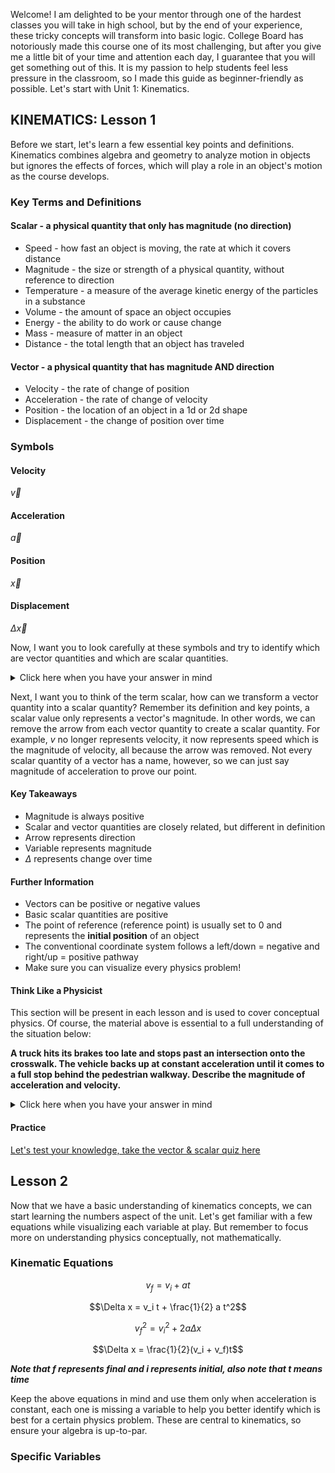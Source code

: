 

Welcome! I am delighted to be your mentor through one of the hardest classes you will take in high school, but by the end of your experience, these tricky concepts will transform into basic logic. College Board has notoriously made this course one of its most challenging, but after you give me a little bit of your time and attention each day, I guarantee that you will get something out of this. It is my passion to help students feel less pressure in the classroom, so I made this guide as beginner-friendly as possible. Let's start with Unit 1: Kinematics.

## KINEMATICS: Lesson 1

Before we start, let's learn a few essential key points and definitions. Kinematics combines algebra and geometry to analyze motion in objects but ignores the effects of forces, which will play a role in an object's motion as the course develops.

### Key Terms and Definitions

#### Scalar - a physical quantity that only has magnitude (no direction)

* Speed - how fast an object is moving, the rate at which it covers distance
* Magnitude - the size or strength of a physical quantity, without reference to direction
* Temperature - a measure of the average kinetic energy of the particles in a substance
* Volume - the amount of space an object occupies
* Energy - the ability to do work or cause change
* Mass - measure of matter in an object
* Distance - the total length that an object has traveled

#### Vector - a physical quantity that has magnitude AND direction

* Velocity - the rate of change of position
* Acceleration - the rate of change of velocity
* Position - the location of an object in a 1d or 2d shape
* Displacement - the change of position over time

### Symbols

#### Velocity
$\vec{v}$

#### Acceleration
$\vec{a}$

#### Position
$\vec{x}$

#### Displacement
$\Delta\vec{x}$


Now, I want you to look carefully at these symbols and try to identify which are vector quantities and which are scalar quantities.

<details>
    <summary>Click here when you have your answer in mind</summary>

Actually, they are all vector quantities! If we scroll above, we will see that scalar quantities do not have direction, while vector quantities do. The arrow above each variable represents direction in physics. The variable itself represents magnitude, which is the only factor that makes up a scalar quantity.

</details>

Next, I want you to think of the term scalar, how can we transform a vector quantity into a scalar quantity? Remember its definition and key points, a scalar value only represents a vector's magnitude. In other words, we can remove the arrow from each vector quantity to create a scalar quantity. For example, $v$ no longer represents velocity, it now represents speed which is the magnitude of velocity, all because the arrow was removed. Not every scalar quantity of a vector has a name, however, so we can just say magnitude of acceleration to prove our point.

#### Key Takeaways

* Magnitude is always positive
* Scalar and vector quantities are closely related, but different in definition
* Arrow represents direction
* Variable represents magnitude
* $\Delta$ represents change over time

#### Further Information

* Vectors can be positive or negative values
* Basic scalar quantities are positive
* The point of reference (reference point) is usually set to 0 and represents the **initial position** of an object
* The conventional coordinate system follows a left/down = negative and right/up = positive pathway
* Make sure you can visualize every physics problem!

#### Think Like a Physicist

This section will be present in each lesson and is used to cover conceptual physics. Of course, the material above is essential to a full understanding of the situation below:

**A truck hits its brakes too late and stops past an intersection onto the crosswalk. The vehicle backs up at constant acceleration until it comes to a full stop behind the pedestrian walkway. Describe the magnitude of acceleration and velocity.**

<details>
    <summary>Click here when you have your answer in mind</summary>

The magnitude of acceleration is not changing since it is constant in this scenario, but the magnitude of velocity is increasing steadily due to constant acceleration and a gradual gain of speed. Even though the direction of velocity and acceleration is negative, the magnitude must stay positive and reflect only the quantity of a vector without reference to direction, which can be referred to as the scalar portion. An easy way to find the magnitude of any vector value is to take its absolute value.

</details>

#### Practice

[Let's test your knowledge, take the vector & scalar quiz here](Quiz.html)


## Lesson 2

Now that we have a basic understanding of kinematics concepts, we can start learning the numbers aspect of the unit. Let's get familiar with a few equations while visualizing each variable at play. But remember to focus more on understanding physics conceptually, not mathematically.

### Kinematic Equations

$$v_f = v_i + at$$

$$\Delta x = v_i t + \frac{1}{2} a t^2$$

$$v_f^2 = v_i^2 + 2a\Delta x$$

$$\Delta x = \frac{1}{2}(v_i + v_f)t$$

***Note that f represents final and i represents initial, also note that t means time***

Keep the above equations in mind and use them only when acceleration is constant, each one is missing a variable to help you better identify which is best for a certain physics problem. These are central to kinematics, so ensure your algebra is up-to-par.

### Specific Variables
